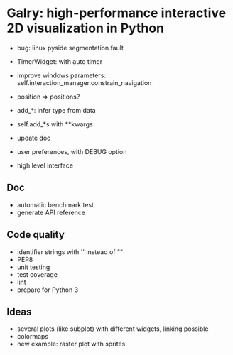 Galry: high-performance interactive 2D visualization in Python
==============================================================

  * bug: linux pyside segmentation fault
  
  * TimerWidget: with auto timer
  * improve windows parameters: self.interaction_manager.constrain_navigation
  * position => positions?
  * add_*: infer type from data
  * self.add_*s with **kwargs
  * update doc
  * user preferences, with DEBUG option
  * high level interface
  
Doc
---
  * automatic benchmark test
  * generate API reference

Code quality
------------
  * identifier strings with '' instead of ""
  * PEP8
  * unit testing
  * test coverage
  * lint
  * prepare for Python 3

Ideas
-----
  * several plots (like subplot) with different widgets, linking possible
  * colormaps
  * new example: raster plot with sprites
  